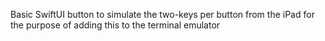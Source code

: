 Basic SwiftUI button to simulate the two-keys per button from the iPad
for the purpose of adding this to the terminal emulator
